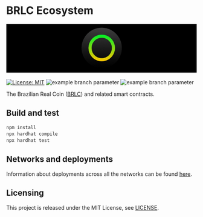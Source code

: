 # BRLC Ecosystem

<p align="center">
  <img src="./docs/media/brlc-cover.png">
</p>

[![License: MIT](https://img.shields.io/badge/License-MIT-yellow.svg)](https://opensource.org/licenses/MIT)
![example branch parameter](https://github.com/cloudwalk/brlc-token/actions/workflows/build.yml/badge.svg?branch=main)
![example branch parameter](https://github.com/cloudwalk/brlc-token/actions/workflows/test.yml/badge.svg?branch=main)

The Brazilian Real Coin ([BRLC](https://infinitepay.io/brlc)) and related smart contracts.

## Build and test

``` sh
npm install
npx hardhat compile
npx hardhat test
```

## Networks and deployments
Information about deployments across all the networks can be found [here](./docs/deployed-contracts.md).

## Licensing
This project is released under the MIT License, see [LICENSE](./LICENSE).
